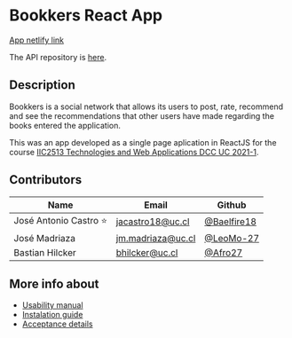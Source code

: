 # Bookkers React App 
[App netlify link](https://vibrant-mirzakhani-581a65.netlify.app/)

The API repository is [here](https://github.com/Baelfire18/bookkers-backend).

## Description
Bookkers is a social network that allows its users to post, rate, recommend and see the recommendations that other users have made regarding the books entered the application.

This was an app developed as a single page aplication in ReactJS for the course [IIC2513 Technologies and Web Applications DCC UC 2021-1](https://github.com/IIC2513-2021-1).

## Contributors
| Name | Email | Github |
| --- | --- | --- |
| José Antonio Castro ⭐ | jacastro18@uc.cl | [@Baelfire18](https://github.com/Baelfire18) |
| José Madriaza | jm.madriaza@uc.cl | [@LeoMo-27](https://github.com/LeoMo-27)
| Bastian Hilcker | bhilcker@uc.cl | [@Afro27](https://github.com/Afro27)

## More info about
- [Usability manual](https://github.com/Baelfire18/bookkers-frontend/blob/main/docs/Usability_manual.md)
- [Instalation guide](https://github.com/Baelfire18/bookkers-frontend/blob/main/docs/Instalation_guide.md)
- [Acceptance details](https://github.com/Baelfire18/bookkers-frontend/blob/main/docs/Acceptance_details.md)
